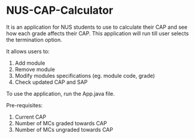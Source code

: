 # NUS-CAP-Calculator
It is an application for NUS students to use to calculate their CAP and see how each grade affects their CAP.
This application will run till user selects the termination option.

It allows users to:
1. Add module
2. Remove module
3. Modify modules specifications (eg. module code, grade)
4. Check updated CAP and SAP

To use the application, run the App.java file.

Pre-requisites:
1. Current CAP
2. Number of MCs graded towards CAP
3. Number of MCs ungraded towards CAP
